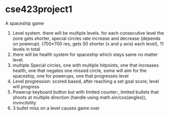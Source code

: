 # cse423project1
A spaceship game
1. Level system. there will be multiple levels. for each consecutive level the zone gets shorter, special circles rate increase and decrease (depends on powerup). (700*700 res, gets 50 shorter (x and y axis) each level), 11 levels in total
2. there will be health system for spaceship which stays same no matter level. 
3. multiple Special circles, one with multiple hitpoints, one that increases health, one that negates one missed circle, some will aim for the spaceship, one for powerups, one that progresses level
4. Level progression:  scored based, after reaching a set goal score, level will progress 
5. Powerup keyboard button but with limited counter:, limited bullets that shoots at multiple direction (handle using math.sin/cos(angles)), invincibility 
6. 3 bullet miss on a level causes game over
